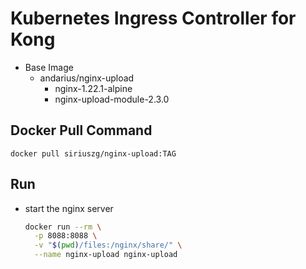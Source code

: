 # Kubernetes Ingress Controller for Kong

- Base Image
    - andarius/nginx-upload
        - nginx-1.22.1-alpine
        - nginx-upload-module-2.3.0

## Docker Pull Command

`docker pull siriuszg/nginx-upload:TAG`

## Run

- start the nginx server
  ```sh
  docker run --rm \
    -p 8088:8088 \
    -v "$(pwd)/files:/nginx/share/" \
    --name nginx-upload nginx-upload
  ```

